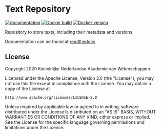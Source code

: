 # Text Repository

[![documentation](https://readthedocs.org/projects/textrepo/badge/?version=latest)](https://textrepo.readthedocs.org/en/latest)
[![Docker build](https://img.shields.io/docker/cloud/build/knawhuc/textrepo-concordion)](https://hub.docker.com/repository/docker/knawhuc/textrepo-app)
[![Docker version](https://img.shields.io/docker/v/knawhuc/textrepo-app?sort=semver)](https://hub.docker.com/repository/docker/knawhuc/textrepo-app/tags?page=1&ordering=last_updated)


Repository to store texts, including their metadata and versions.

Documentation can be found at [readthedocs](http://textrepo.readthedocs.io/en/latest/).

## License

Copyright 2020 Koninklijke Nederlandse Akademie van Wetenschappen

Licensed under the Apache License, Version 2.0 (the "License");
you may not use this file except in compliance with the License.
You may obtain a copy of the License at

    http://www.apache.org/licenses/LICENSE-2.0

Unless required by applicable law or agreed to in writing, software
distributed under the License is distributed on an "AS IS" BASIS,
WITHOUT WARRANTIES OR CONDITIONS OF ANY KIND, either express or implied.
See the License for the specific language governing permissions and
limitations under the License.
